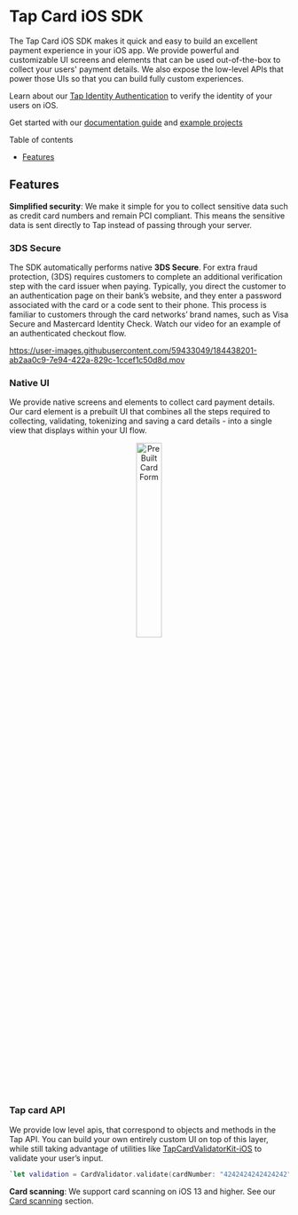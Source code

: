 
# Tap Card iOS SDK

[](https://tap-payments.github.io/TapCardCheckOutKit)
[](https://img.shields.io/Tap-Payments/v/TapCardCheckOutKit)
[](https://tap-payments.github.io/TapCardCheckOutKit-iOS)

The Tap Card iOS SDK makes it quick and easy to build an excellent payment experience in your iOS app. We provide powerful and customizable UI screens and elements that can be used out-of-the-box to collect your users' payment details. We also expose the low-level APIs that power those UIs so that you can build fully custom experiences.

Learn about our [Tap Identity Authentication](https://tappayments.api-docs.io/2.0/authentication) to verify the identity of your users on iOS.

Get started with our [documentation guide](https://www.tap.company/eg/en/developers) and [example projects](https://github.com/Tap-Payments/TapCardCheckOutKit/tree/main/TapCardCheckOutKit/TapCardCheckoutExample.)


Table of contents

- [Features](https://github.com/stripe/stripe-ios#features)

## [](https://github.com/Tap-Payments/TapCardCheckOutKit#features)Features

**Simplified security**: We make it simple for you to collect sensitive data such as credit card numbers and remain PCI compliant. This means the sensitive data is sent directly to Tap instead of passing through your server.

### 3DS Secure

The SDK automatically performs native **3DS Secure**. For extra fraud protection,  (3DS) requires customers to complete an additional verification step with the card issuer when paying. Typically, you direct the customer to an authentication page on their bank’s website, and they enter a password associated with the card or a code sent to their phone. This process is familiar to customers through the card networks’ brand names, such as Visa Secure and Mastercard Identity Check. Watch our video for an example of an authenticated checkout flow.

https://user-images.githubusercontent.com/59433049/184438201-ab2aa0c9-7e94-422a-829c-1ccef1c50d8d.mov

### Native UI

We provide native screens and elements to collect card payment details. Our card element is a prebuilt UI that combines all the steps required to collecting, validating, tokenizing and saving a card details - into a single view that displays within your UI flow.

<p align="center">
  <img src="https://user-images.githubusercontent.com/59433049/184471451-1b674818-c602-44c8-969c-b23e129806be.png" style="height:30%;width:30%;" alt="PreBuilt Card Form"/>
</p>

### Tap card API
We provide low level apis,  that correspond to objects and methods in the Tap API. You can build your own entirely custom UI on top of this layer, while still taking advantage of utilities like  [TapCardValidatorKit-iOS](https://github.com/Tap-Payments/TapCardVlidatorKit-iOS)  to validate your user’s input.

   

```swift
`let validation = CardValidator.validate(cardNumber: "4242424242424242", preferredBrands: [.mada])
```


**Card scanning**: We support card scanning on iOS 13 and higher. See our  [Card scanning](https://github.com/stripe/stripe-ios#card-scanning)  section.
